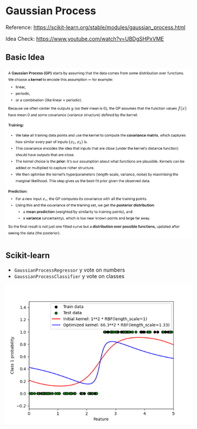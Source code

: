# Gaussian Process
Reference: https://scikit-learn.org/stable/modules/gaussian_process.html

Idea Check: https://www.youtube.com/watch?v=UBDgSHPxVME

## Basic Idea
![img.png](img.png)
![img_1.png](img_1.png)

## Scikit-learn
- `GaussianProcessRegressor` y vote on numbers
- `GaussianProcessClassifier` y vote on classes

![img_2.png](img_2.png)